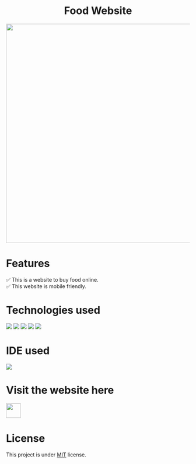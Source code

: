 <h1 align="center">Food Website</h1>

<div align="center">
<img width="600" src="https://github.com/ValentineFernandes/ValentineFernandes/blob/main/Portfolio/FoodWebsite.png">
</div>

# Features 
✅ This is a website to buy food online.<br/> 
✅ This website is mobile friendly.  

# Technologies used
<img src="https://img.shields.io/badge/HTML5-FF3300?style=for-the-badge&logo=html5&logoColor=white">
<img src="https://img.shields.io/badge/CSS3-0066FF?style=for-the-badge&logo=css3&logoColor=white">
<img src="https://img.shields.io/badge/Bootstrap-993399?style=for-the-badge&logo=bootstrap&logoColor=white">
<img src="https://img.shields.io/badge/Sass / Scss-CC6699?style=for-the-badge&logo=sass&logoColor=white">
<img src="https://img.shields.io/badge/JavaScript-FFF600?style=for-the-badge&logo=javascript&logoColor=white">

# IDE used
<img src="https://img.shields.io/badge/Visual_Studio_Code-0078D4?style=for-the-badge&logo=visual%20studio%20code&logoColor=white">

# Visit the website here
<a href="https://valentinefernandes.github.io/Food-Website/">  
<img width="40" height="40" src="https://github.com/ValentineFernandes/ValentineFernandes/blob/main/Portfolio/github.png"></a>

# License
This project is under <a href="https://github.com/ValentineFernandes/Food-Website/blob/main/LICENSE">MIT</a> license.   

